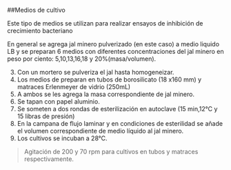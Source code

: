 ##Medios de cultivo

Este tipo de medios se utilizan para realizar ensayos de inhibición de crecimiento bacteriano

 En general se agrega jal minero pulverizado (en este caso) a medio liquido LB y se preparan 6 medios con diferentes concentraciones del jal minero en peso por ciento: 5,10,13,16,18 y 20%(masa/volumen).

3. Con un mortero se pulveriza el jal hasta homogeneizar.
4. Los medios de preparan en tubos de borosilicato (18 x160 mm) y matraces Erlenmeyer de vidrio (250mL)
5. A ambos se les agrega la masa correspondiente de jal minero.
6. Se tapan con papel aluminio.
7. Se someten a dos rondas de esterilización en autoclave (15 min,12°C y 15 libras de presión)
8. En la campana de flujo laminar y en condiciones de esterilidad se añade el volumen correspondiente de medio líquido al jal minero.
9. Los cultivos se incuban a 28°C.

>Agitación de 200 y 70 rpm para cultivos en tubos y matraces respectivamente.